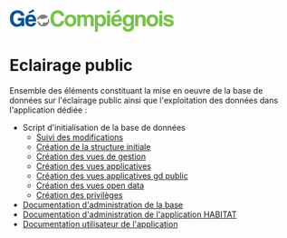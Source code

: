 ![picto](/doc/img/Logo_web-GeoCompiegnois.png)

# Eclairage public

Ensemble des éléments constituant la mise en oeuvre de la base de données sur l'éclairage public ainsi que l'exploitation des données dans l'application dédiée :

- Script d'initialisation de la base de données
  * [Suivi des modifications](sql/.sql)
  * [Création  de la structure initiale](SQL/ECL_10_squelette.sql)
  * [Création des vues de gestion](sql/ecl_20_vues_gestion.sql)
  * [Création des vues applicatives](sql/ecl_21_vues_xapps.sql)
  * [Création des vues applicatives gd public](sql/ecl_22_vues_xapps_public.sql)
  * [Création des vues open data](sql/ecl_23_vues_xopendata.sql)
  * [Création des privilèges](sql/ecl_99_grant.sql)
- [Documentation d'administration de la base](doc/doc_admin_bd_ecl.md)
- [Documentation d'administration de l'application HABITAT](doc/doc_admin_app_ecl.md)
- [Documentation utilisateur de l'application](doc/doc_user_app_ecl.md)
